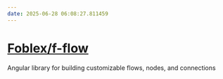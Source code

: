 ```yaml
---
date: 2025-06-28 06:08:27.811459
---
```


# [Foblex/f-flow](https://github.com/Foblex/f-flow)

Angular library for building customizable flows, nodes, and connections